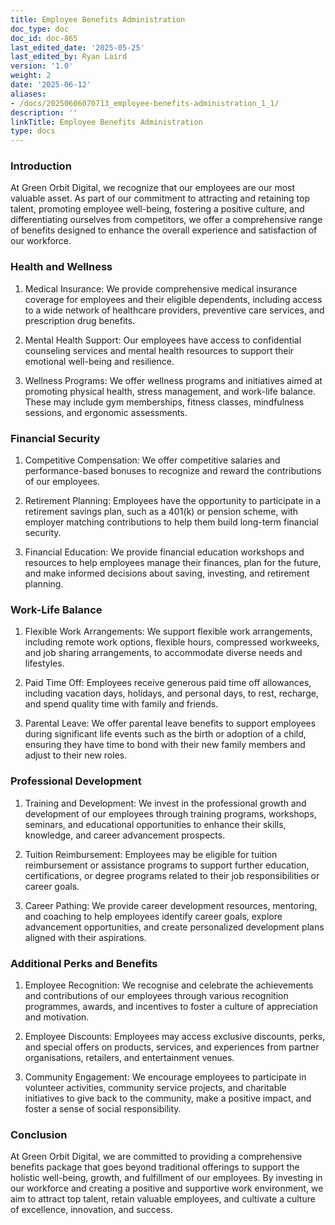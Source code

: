 ```yaml
---
title: Employee Benefits Administration
doc_type: doc
doc_id: doc-865
last_edited_date: '2025-05-25'
last_edited_by: Ryan Laird
version: '1.0'
weight: 2
date: '2025-06-12'
aliases:
- /docs/20250606070713_employee-benefits-administration_1_1/
description: ''
linkTitle: Employee Benefits Administration
type: docs
---
```


### Introduction

At Green Orbit Digital, we recognize that our employees are our most valuable asset. As part of our commitment to attracting and retaining top talent, promoting employee well-being, fostering a positive culture, and differentiating ourselves from competitors, we offer a comprehensive range of benefits designed to enhance the overall experience and satisfaction of our workforce.

### Health and Wellness

1. Medical Insurance: We provide comprehensive medical insurance coverage for employees and their eligible dependents, including access to a wide network of healthcare providers, preventive care services, and prescription drug benefits.

1. Mental Health Support: Our employees have access to confidential counseling services and mental health resources to support their emotional well-being and resilience.

1. Wellness Programs: We offer wellness programs and initiatives aimed at promoting physical health, stress management, and work-life balance. These may include gym memberships, fitness classes, mindfulness sessions, and ergonomic assessments.

### Financial Security

1. Competitive Compensation: We offer competitive salaries and performance-based bonuses to recognize and reward the contributions of our employees.

1. Retirement Planning: Employees have the opportunity to participate in a retirement savings plan, such as a 401(k) or pension scheme, with employer matching contributions to help them build long-term financial security.

1. Financial Education: We provide financial education workshops and resources to help employees manage their finances, plan for the future, and make informed decisions about saving, investing, and retirement planning.

### Work-Life Balance

1. Flexible Work Arrangements: We support flexible work arrangements, including remote work options, flexible hours, compressed workweeks, and job sharing arrangements, to accommodate diverse needs and lifestyles.

1. Paid Time Off: Employees receive generous paid time off allowances, including vacation days, holidays, and personal days, to rest, recharge, and spend quality time with family and friends.

1. Parental Leave: We offer parental leave benefits to support employees during significant life events such as the birth or adoption of a child, ensuring they have time to bond with their new family members and adjust to their new roles.

### Professional Development

1. Training and Development: We invest in the professional growth and development of our employees through training programs, workshops, seminars, and educational opportunities to enhance their skills, knowledge, and career advancement prospects.

1. Tuition Reimbursement: Employees may be eligible for tuition reimbursement or assistance programs to support further education, certifications, or degree programs related to their job responsibilities or career goals.

1. Career Pathing: We provide career development resources, mentoring, and coaching to help employees identify career goals, explore advancement opportunities, and create personalized development plans aligned with their aspirations.

### Additional Perks and Benefits

1. Employee Recognition: We recognise and celebrate the achievements and contributions of our employees through various recognition programmes, awards, and incentives to foster a culture of appreciation and motivation.

1. Employee Discounts: Employees may access exclusive discounts, perks, and special offers on products, services, and experiences from partner organisations, retailers, and entertainment venues.

1. Community Engagement: We encourage employees to participate in volunteer activities, community service projects, and charitable initiatives to give back to the community, make a positive impact, and foster a sense of social responsibility.

### Conclusion

At Green Orbit Digital, we are committed to providing a comprehensive benefits package that goes beyond traditional offerings to support the holistic well-being, growth, and fulfillment of our employees. By investing in our workforce and creating a positive and supportive work environment, we aim to attract top talent, retain valuable employees, and cultivate a culture of excellence, innovation, and success.
